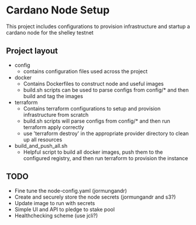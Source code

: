 # Cardano Node Setup

This project includes configurations to provision infrastructure and startup a cardano node for the shelley testnet

## Project layout
* config
  - contains configuration files used across the project
* docker
  - Contains Dockerfiles to construct node and useful images
  - build.sh scripts can be used to parse configs from config/* and then build and tag the images
* terraform
  - Contains terraform configurations to setup and provision infrastructure from scratch
  - build.sh scripts will parse configs from config/* and then run terraform apply correctly
  - use 'terraform destroy' in the appropriate provider directory to clean up all resources
* build_and_push_all.sh
  - Helpful script to build all docker images, push them to the configured registry, and then run terraform to provision the instance

## TODO
* Fine tune the node-config.yaml (jormungandr)
* Create and securely store the node secrets (jormungandr and s3?)
* Update image to run with secrets
* Simple UI and API to pledge to stake pool
* Healthchecking scheme (use jcli?)
